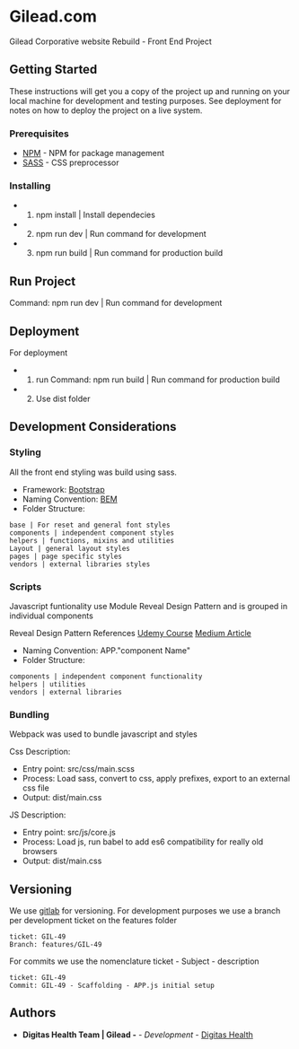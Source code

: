 # Gilead.com

Gilead Corporative website Rebuild - Front End Project

## Getting Started

These instructions will get you a copy of the project up and running on your local machine for development and testing purposes. See deployment for notes on how to deploy the project on a live system.

### Prerequisites

* [NPM](https://nodejs.org/en/) - NPM for package management
* [SASS](https://sass-lang.com/install) - CSS preprocessor

### Installing

* 1) npm install | Install dependecies
* 2) npm run dev | Run command for development
* 3) npm run build | Run command for production build


## Run Project
Command: npm run dev | Run command for development


## Deployment
For deployment 
* 1) run Command: npm run build | Run command for production build
* 2) Use dist folder


## Development Considerations

### Styling
All the front end styling was build using sass.
* Framework: [Bootstrap](https://getbootstrap.com/)
* Naming Convention: [BEM](http://getbem.com/naming/)
* Folder Structure:
```
base | For reset and general font styles
components | independent component styles
helpers | functions, mixins and utilities
Layout | general layout styles
pages | page specific styles
vendors | external libraries styles   
```

### Scripts
Javascript funtionality use Module Reveal Design Pattern and is grouped in individual components

Reveal Design Pattern References
[Udemy Course](https://www.udemy.com/javascript-design-patterns-20-patterns-for-expert-code)
[Medium Article](https://medium.com/@jrschwane/writing-modular-javascript-pt-1-b42a3bd23685)
* Naming Convention: APP."component Name"
* Folder Structure:
```
components | independent component functionality
helpers | utilities
vendors | external libraries
```

### Bundling
Webpack was used to bundle javascript and styles

Css Description:
* Entry point: src/css/main.scss
* Process: Load sass, convert to css, apply prefixes, export to an external css file
* Output: dist/main.css

JS Description:
* Entry point: src/js/core.js
* Process: Load js, run babel to add es6 compatibility for really old browsers
* Output: dist/main.css


## Versioning

We use [gitlab](https://gitlab.publicishealth.com/) for versioning.
For development purposes we use a branch per development ticket on the features folder

```
ticket: GIL-49
Branch: features/GIL-49
```

For commits we use the nomenclature ticket - Subject - description
```
ticket: GIL-49
Commit: GIL-49 - Scaffolding - APP.js initial setup
```

## Authors

* **Digitas Health Team | Gilead -** - *Development* - [Digitas Health](https://www.digitashealth.com/)


